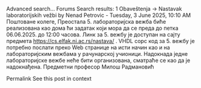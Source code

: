 Advanced search...
Forums
Search results: 1
Obaveštenja -> Nastavak laboratorijskih vežbi
by Nenad Petrovic - Tuesday, 3 June 2025, 10:10 AM
Поштоване колеге,
Преостала 5. лабораторијска вежба биће реализована као дома ћи задатак који мора да се преда до петка 06.06.2025. до 12:00 часова. Линк за 5. вежбу је доступан на сајту предмета https://cs.elfak.ni.ac.rs/nastava/ . VHDL сорс код за 5. вежбу је потребно послати преко Web странице на исти начин као и на лабораторијским вежбама у рачунарској учионици.
Надокнада једне лабораторијске вежбе неће бити организована, сматраће се као да је надокнађена.
Предметни професор
Милош Радмановић

Permalink
See this post in context
